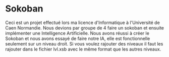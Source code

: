 # Sokoban
Ceci est un projet effectué lors ma licence d'Informatique à l'Université de Caen Normandie.
Nous devions par groupe de 4 faire un sokoban et ensuite implémenter une Intelligence Artificielle.
Nous avons réussi à créer le Sokoban et nous avons essayé de faire notre IA, elle est fonctionnelle seulement sur un niveau droit.
Si vous voulez rajouter des niveaux il faut les rajouter dans le fichier lvl.xsb avec le même format que les autres niveaux.
